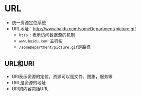 # URL

- 统一资源定位系统
- URL地址：http://www.baidu.com/someDepartment/picture.gif
  - `http:`: 表示访问数据源的机制
  - `www.baidu.com`: 主机名
  - `/someDepartment/picture.gif`是路径

## URL和URI
  
- URI表示资源的定位，资源可以是文件，图象，服务等
- URL是资源的地址
- URI的内容包括URL
